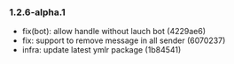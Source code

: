 ### 1.2.6-alpha.1

* fix(bot): allow handle without lauch bot (4229ae6)
* fix: support to remove message in all sender (6070237)
* infra: update latest ymlr package (1b84541)
